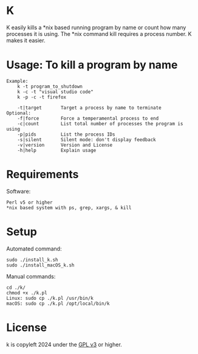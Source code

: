 K
=====

K easily kills a *nix based running program by name or count how many processes it is using.
The *nix command kill requires a process number. K makes it easier.


Usage: To kill a program by name
=====  
    Example: 
        k -t program_to_shutdown        
        k -c -t "visual studio code"
        k -p -c -t firefox

        -t|target       Target a process by name to terminate
    Optional:
        -f|force        Force a temperamental process to end
        -c|count        List total number of processes the program is using
        -p|pids         List the process IDs
        -s|silent       Silent mode: don't display feedback
        -v|version      Version and License
        -h|help         Explain usage


Requirements
=====
Software:

    Perl v5 or higher
    *nix based system with ps, grep, xargs, & kill

Setup
=====
Automated command:

	sudo ./install_k.sh
    sudo ./install_macOS_k.sh

Manual commands:

    cd ./k/
    chmod +x ./k.pl
    Linux: sudo cp ./k.pl /usr/bin/k
    macOS: sudo cp ./k.pl /opt/local/bin/k 


License
=====
k is copyleft 2024 under the <a href="http://www.gnu.org/licenses/gpl-3.0.html">GPL v3</a> or higher.
